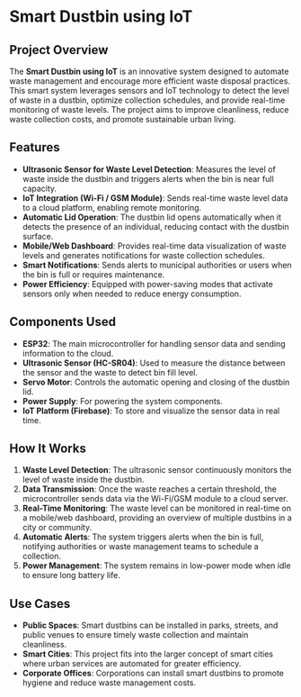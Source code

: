 # Smart Dustbin using IoT

## Project Overview

The **Smart Dustbin using IoT** is an innovative system designed to automate waste management and encourage more efficient waste disposal practices. This smart system leverages sensors and IoT technology to detect the level of waste in a dustbin, optimize collection schedules, and provide real-time monitoring of waste levels. The project aims to improve cleanliness, reduce waste collection costs, and promote sustainable urban living.

## Features

- **Ultrasonic Sensor for Waste Level Detection**: Measures the level of waste inside the dustbin and triggers alerts when the bin is near full capacity.
- **IoT Integration (Wi-Fi / GSM Module)**: Sends real-time waste level data to a cloud platform, enabling remote monitoring.
- **Automatic Lid Operation**: The dustbin lid opens automatically when it detects the presence of an individual, reducing contact with the dustbin surface.
- **Mobile/Web Dashboard**: Provides real-time data visualization of waste levels and generates notifications for waste collection schedules.
- **Smart Notifications**: Sends alerts to municipal authorities or users when the bin is full or requires maintenance.
- **Power Efficiency**: Equipped with power-saving modes that activate sensors only when needed to reduce energy consumption.

## Components Used

- **ESP32**: The main microcontroller for handling sensor data and sending information to the cloud.
- **Ultrasonic Sensor (HC-SR04)**: Used to measure the distance between the sensor and the waste to detect bin fill level.
- **Servo Motor**: Controls the automatic opening and closing of the dustbin lid.
- **Power Supply**: For powering the system components.
- **IoT Platform (Firebase)**: To store and visualize the sensor data in real time.

## How It Works

1. **Waste Level Detection**: The ultrasonic sensor continuously monitors the level of waste inside the dustbin.
2. **Data Transmission**: Once the waste reaches a certain threshold, the microcontroller sends data via the Wi-Fi/GSM module to a cloud server.
3. **Real-Time Monitoring**: The waste level can be monitored in real-time on a mobile/web dashboard, providing an overview of multiple dustbins in a city or community.
4. **Automatic Alerts**: The system triggers alerts when the bin is full, notifying authorities or waste management teams to schedule a collection.
5. **Power Management**: The system remains in low-power mode when idle to ensure long battery life.

## Use Cases

- **Public Spaces**: Smart dustbins can be installed in parks, streets, and public venues to ensure timely waste collection and maintain cleanliness.
- **Smart Cities**: This project fits into the larger concept of smart cities where urban services are automated for greater efficiency.
- **Corporate Offices**: Corporations can install smart dustbins to promote hygiene and reduce waste management costs.

